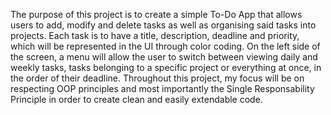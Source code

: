 The purpose of this project is to create a simple To-Do App that allows users to add, modify and delete tasks as well as organising said tasks into projects. Each task is to have a title, description, deadline and priority, which will be represented in the UI through color coding. On the left side of the screen, a menu will allow the user to switch between viewing daily and weekly tasks, tasks belonging to a specific project or everything at once, in the order of their deadline. Throughout this project, my focus will be on respecting OOP principles and most importantly the Single Responsability Principle in order to create clean and easily extendable code.